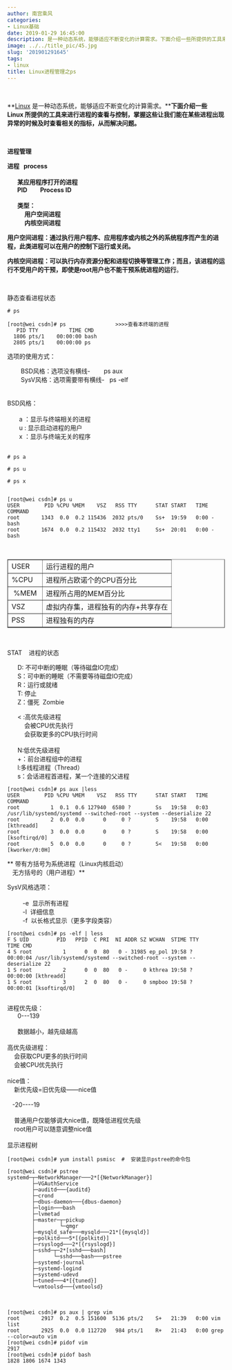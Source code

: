 ```yaml
---
author: 南宫乘风
categories:
- Linux基础
date: 2019-01-29 16:45:00
description: 是一种动态系统，能够适应不断变化的计算需求。下面介绍一些所提供的工具来进行进程的查看与控制，掌握这些让我们能在某些进程出现异常的时候及时查看相关的指标，从而解决问题。进程管理进程某应用程序打开的进程类。。。。。。。
image: ../../title_pic/45.jpg
slug: '201901291645'
tags:
- linux
title: Linux进程管理之ps
---
```


<!--more-->

 

**[Linux](http://lib.csdn.net/base/linux) 是一种动态系统，能够适应不断变化的计算需求。****下面介绍一些 Linux 所提供的工具来进行进程的查看与控制，掌握这些让我们能在某些进程出现异常的时候及时查看相关的指标，从而解决问题。**

 

  
**进程管理**

**进程   process  
         
       某应用程序打开的进程  
       PID         Process ID  
         
       类型：  
            用户空间进程  
            内核空间进程**

  
**用户空间进程：通过执行用户程序、应用程序或内核之外的系统程序而产生的进程，此类进程可以在用户的控制下运行或关闭。**

**内核空间进程：可以执行内存资源分配和进程切换等管理工作；而且，该进程的运行不受用户的干预，即使是root用户也不能干预系统进程的运行**。

 

静态查看进程状态

```
# ps
 
[root@wei csdn]# ps                >>>>查看本终端的进程
   PID TTY          TIME CMD
  1806 pts/1    00:00:00 bash
  2805 pts/1    00:00:00 ps
```

选项的使用方式：

        BSD风格：选项没有横线-        ps aux  
        SysV风格：选项需要带有横线-   ps \-elf  
          
          
BSD风格：  
         
       a ：显示与终端相关的进程  
       u : 显示启动进程的用户  
       x ：显示与终端无关的程序  
       

```
# ps a

# ps u

# ps x
```

```

[root@wei csdn]# ps u
USER        PID %CPU %MEM    VSZ   RSS TTY      STAT START   TIME COMMAND
root       1343  0.0  0.2 115436  2032 pts/0    Ss+  19:59   0:00 -bash
root       1674  0.0  0.2 115432  2032 tty1     Ss+  20:01   0:00 -bash
```

 

<table border="1" cellpadding="2" cellspacing="1"><tbody><tr><td>USER</td><td>运行进程的用户</td></tr><tr><td>%CPU</td><td>进程所占欧诺个的CPU百分比</td></tr><tr><td>&nbsp;%MEM&nbsp;</td><td>进程所占用的MEM百分比</td></tr><tr><td>VSZ&nbsp;</td><td>虚拟内存集，进程独有的内存+共享存在</td></tr><tr><td>PSS</td><td>进程独有的内存</td></tr></tbody></table>
 

STAT    进程的状态

      D: 不可中断的睡眠（等待磁盘IO完成）  
      S：可中断的睡眠（不需要等待磁盘IO完成）  
      R：运行或就绪  
      T: 停止  
      Z：僵死  Zombie

      \< :高优先级进程  
          会被CPU优先执行  
          会获取更多的CPU执行时间            
      
      N:低优先级进程  
      +：前台进程组中的进程  
      l:多线程进程（Thread）  
      s：会话进程首进程，某一个连接的父进程

```
[root@wei csdn]# ps aux |less
USER        PID %CPU %MEM    VSZ   RSS TTY      STAT START   TIME COMMAND
root          1  0.1  0.6 127940  6580 ?        Ss   19:58   0:03 /usr/lib/systemd/systemd --switched-root --system --deserialize 22
root          2  0.0  0.0      0     0 ?        S    19:58   0:00 [kthreadd]
root          3  0.0  0.0      0     0 ?        S    19:58   0:00 [ksoftirqd/0]
root          5  0.0  0.0      0     0 ?        S<   19:58   0:00 [kworker/0:0H]
```

** 带有方括号为系统进程（Linux内核启动）  
   无方括号的（用户进程）**

  
SysV风格选项：  
           
          \-e  显示所有进程  
          \-l  详细信息  
          \-f  以长格式显示（更多字段类容）

```
[root@wei csdn]# ps -elf | less
F S UID         PID   PPID  C PRI  NI ADDR SZ WCHAN  STIME TTY          TIME CMD
4 S root          1      0  0  80   0 - 31985 ep_pol 19:58 ?        00:00:04 /usr/lib/systemd/systemd --switched-root --system --deserialize 22
1 S root          2      0  0  80   0 -     0 kthrea 19:58 ?        00:00:00 [kthreadd]
1 S root          3      2  0  80   0 -     0 smpboo 19:58 ?        00:00:01 [ksoftirqd/0]
	
```

进程优先级：  
      0---139  
        
      数据越小，越先级越高  
        
高优先级进程：  
    会获取CPU更多的执行时间  
    会被CPU优先执行  
      
nice值：  
    新优先级=旧优先级——nice值  
      
    \-20----19  
      
    普通用户仅能够调大nice值，既降低进程优先级  
    root用户可以随意调整nice值  
      
显示进程树

```
[root@wei csdn]# yum install psmisc  #  安装显示pstree的命令包

[root@wei csdn]# pstree
systemd─┬─NetworkManager───2*[{NetworkManager}]
        ├─VGAuthService
        ├─auditd───{auditd}
        ├─crond
        ├─dbus-daemon───{dbus-daemon}
        ├─login───bash
        ├─lvmetad
        ├─master─┬─pickup
        │        └─qmgr
        ├─mysqld_safe───mysqld───21*[{mysqld}]
        ├─polkitd───5*[{polkitd}]
        ├─rsyslogd───2*[{rsyslogd}]
        ├─sshd─┬─2*[sshd───bash]
        │      └─sshd───bash───pstree
        ├─systemd-journal
        ├─systemd-logind
        ├─systemd-udevd
        ├─tuned───4*[{tuned}]
        └─vmtoolsd───{vmtoolsd}
```

 

```
[root@wei csdn]# ps aux | grep vim
root       2917  0.2  0.5 151600  5136 pts/2    S+   21:39   0:00 vim list
root       2925  0.0  0.0 112720   984 pts/1    R+   21:43   0:00 grep --color=auto vim
[root@wei csdn]# pidof vim
2917
[root@wei csdn]# pidof bash
1828 1806 1674 1343
```